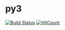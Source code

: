 # py3

[![Build Status](https://travis-ci.org/henriquepassos/py3.svg?branch=master)](https://travis-ci.org/henriquepassos/py3)
[![HitCount](http://hits.dwyl.io/henriquepassos/py3.svg)](http://hits.dwyl.io/henriquepassos/py3)
